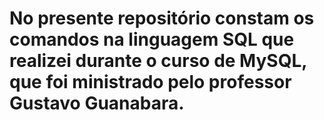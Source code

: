 #  No presente repositório constam os comandos na linguagem SQL que realizei durante o curso de MySQL, que foi ministrado pelo professor Gustavo Guanabara.
